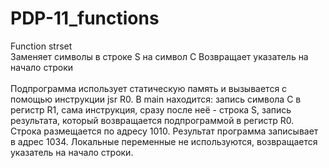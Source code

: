 # PDP-11_functions
Function strset<br>
Заменяет символы в строке S на символ С
Возвращает указатель на начало строки
<br><br>
Подпрограмма использует статическую память и вызывается с помощью инструкции jsr R0.
В main находится: запись символа С в регистр R1, сама инструкция, сразу после неё - строка S, запись результата, который возвращается подпрограммой в регистр R0.
Строка размещается по адресу 1010.
Результат программа записывает в адрес 1034.
Локальные переменные не используются, возвращается указатель на начало строки.
